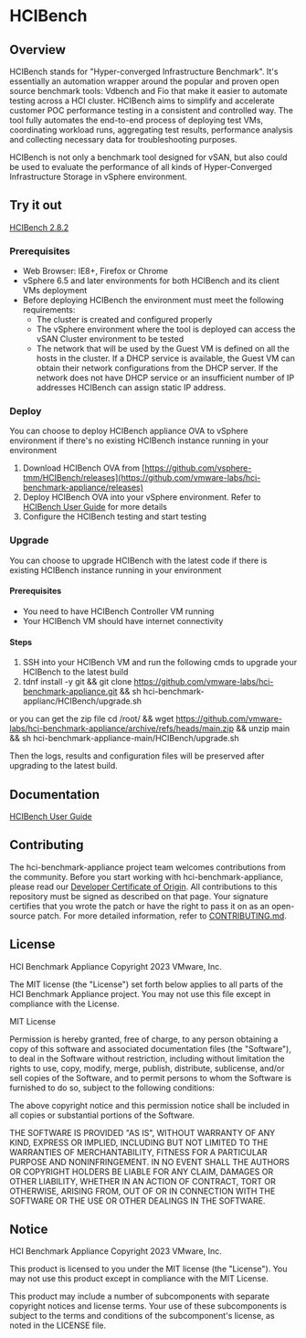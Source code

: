 # HCIBench

## Overview
HCIBench stands for "Hyper-converged Infrastructure Benchmark". It's essentially an automation wrapper around the popular and proven open source benchmark tools: Vdbench and Fio that make it easier to automate testing across a HCI cluster. HCIBench aims to simplify and accelerate customer POC performance testing in a consistent and controlled way. The tool fully automates the end-to-end process of deploying test VMs, coordinating workload runs, aggregating test results, performance analysis and collecting necessary data for troubleshooting purposes.

HCIBench is not only a benchmark tool designed for vSAN, but also could be used to evaluate the performance of all kinds of Hyper-Converged Infrastructure Storage in vSphere environment.

## Try it out
[HCIBench 2.8.2](https://github.com/vmware-labs/hci-benchmark-appliance/releases/download/2.8.2/HCIBench_2.8.2.ova)

### Prerequisites

* Web Browser: IE8+, Firefox or Chrome
* vSphere 6.5 and later environments for both HCIBench and its client VMs deployment
* Before deploying HCIBench the environment must meet the following requirements:
  - The cluster is created and configured properly
  - The vSphere environment where the tool is deployed can access the vSAN Cluster environment to be tested
  - The network that will be used by the Guest VM is defined on all the hosts in the cluster. If a DHCP service is available, the Guest VM can obtain their network configurations from the DHCP server. If the network does not have DHCP service or an insufficient number of IP addresses
HCIBench can assign static IP address.

### Deploy

You can choose to deploy HCIBench appliance OVA to vSphere environment if there's no existing HCIBench instance running in your environment 

1. Download HCIBench OVA from [https://github.com/vsphere-tmm/HCIBench/releases](https://github.com/vmware-labs/hci-benchmark-appliance/releases)
2. Deploy HCIBench OVA into your vSphere environment. Refer to [HCIBench User Guide](HCIBench_User_Guide_2.8.1.pdf) for more details
3. Configure the HCIBench testing and start testing

### Upgrade
You can choose to upgrade HCIBench with the latest code if there is existing HCIBench instance running in your environment 

#### Prerequisites
*  You need to have HCIBench Controller VM running
*  Your HCIBench VM should have internet connectivity

#### Steps
1. SSH into your HCIBench VM and run the following cmds to upgrade your HCIBench to the latest build
2. tdnf install -y git && git clone https://github.com/vmware-labs/hci-benchmark-appliance.git && sh hci-benchmark-applianc/HCIBench/upgrade.sh

or you can get the zip file
cd /root/ && wget https://github.com/vmware-labs/hci-benchmark-appliance/archive/refs/heads/main.zip && unzip main && sh hci-benchmark-appliance-main/HCIBench/upgrade.sh

Then the logs, results and configuration files will be preserved after upgrading to the latest build.

## Documentation
[HCIBench User Guide](HCIBench_User_Guide_2.8.1.pdf)

## Contributing

The hci-benchmark-appliance project team welcomes contributions from the community. Before you start working with hci-benchmark-appliance, please
read our [Developer Certificate of Origin](https://cla.vmware.com/dco). All contributions to this repository must be
signed as described on that page. Your signature certifies that you wrote the patch or have the right to pass it on
as an open-source patch. For more detailed information, refer to [CONTRIBUTING.md](CONTRIBUTING_DCO.md).

## License

HCI Benchmark Appliance
Copyright 2023 VMware, Inc.

The MIT license (the "License") set forth below applies to all parts of the HCI Benchmark Appliance project. You may not use this file except in compliance with the License.

MIT License

Permission is hereby granted, free of charge, to any person obtaining a copy of this software and associated documentation files (the "Software"), to deal in the Software without restriction, including without limitation the rights to use, copy, modify, merge, publish, distribute, sublicense, and/or sell copies of the Software, and to permit persons to whom the Software is furnished to do
so, subject to the following conditions:

The above copyright notice and this permission notice shall be included in all copies or substantial portions of the Software.

THE SOFTWARE IS PROVIDED "AS IS", WITHOUT WARRANTY OF ANY KIND, EXPRESS OR IMPLIED, INCLUDING BUT NOT LIMITED TO THE WARRANTIES OF MERCHANTABILITY, FITNESS FOR A PARTICULAR PURPOSE AND NONINFRINGEMENT. IN NO EVENT SHALL THE AUTHORS OR COPYRIGHT HOLDERS BE LIABLE FOR ANY CLAIM, DAMAGES OR OTHER LIABILITY, WHETHER IN AN ACTION OF CONTRACT, TORT OR OTHERWISE, ARISING FROM, OUT OF OR IN CONNECTION WITH THE SOFTWARE OR THE USE OR OTHER DEALINGS IN THE SOFTWARE.

## Notice

HCI Benchmark Appliance
Copyright 2023 VMware, Inc. 

This product is licensed to you under the MIT license (the "License"). You may not use this product except in compliance with the MIT License.  

This product may include a number of subcomponents with separate copyright notices and license terms. Your use of these subcomponents is subject to the terms and conditions of the subcomponent's license, as noted in the LICENSE file. 



